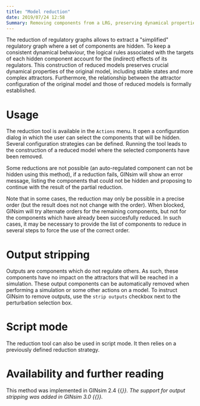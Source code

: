 ```yaml
---
title: "Model reduction"
date: 2019/07/24 12:58
Summary: Removing components from a LRG, preserving dynamical properties
---
```



The reduction of regulatory graphs allows to extract a "simplified"
regulatory graph where a set of components are hidden. To keep a
consistent dynamical behaviour, the logical rules associated with the
targets of each hidden component account for the (indirect) effects
of its regulators. This construction of reduced models preserves
crucial dynamical properties of the original model, including stable
states and more complex attractors. Furthermore, the relationship
between the attractor configuration of the original model and those
of reduced models is formally established.

Usage
=====

The reduction tool is available in the ``Actions`` menu. It open a
configuration dialog in which the user can select the components
that will be hidden. Several configuration strategies can be defined.
Running the tool leads to the construction of a reduced model where
the selected components have been removed.


Some reductions are not possible (an auto-regulated component can not
be hidden using this method), if a reduction fails, GINsim will show
an error message, listing the components that could not be hidden and
proposing to continue with the result of the partial reduction.


Note that in some cases, the reduction may only be possible in a precise
order (but the result does not not change with the order). When blocked,
GINsim will try alternate orders for the remaining components, but not 
for the components which have already been succesfully reduced. In such
cases, it may be necessary to provide the list of components to reduce in
several steps to force the use of the correct order.


Output stripping
================

Outputs are components which do not regulate others. As such, these
components have no impact on the attractors that will be reached in
a simulation. These output components can be automatically removed
when performing a simulation or some other actions on a model.
To instruct GINsim to remove outputs, use the ``strip outputs`` 
checkbox next to the perturbation selection box.


Script mode
============

The reduction tool can also be used in script mode. It then relies on a previously defined reduction strategy.


Availability and further reading
=================================

This method was implemented in GINsim 2.4 {{<cite Naldi2011>}}.
The support for output stripping was added in GINsim 3.0 {{<cite Naldi2012>}}.


